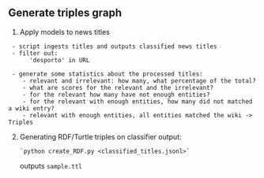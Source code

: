 ## Generate triples graph

   1. Apply models to news titles
 
     - script ingests titles and outputs classified news titles
     - filter out:
          'desporto' in URL
     
     - generate some statistics about the processed titles:
        - relevant and irrelevant: how many, what percentage of the total? 
        - what are scores for the relevant and the irrelevant?
        - for the relevant how many have not enough entities?
        - for the relevant with enough entities, how many did not matched a wiki entry?
        - relevant with enough entities, all entities matched the wiki -> Triples

   2. Generating RDF/Turtle triples on classifier output:
   
          `python create_RDF.py <classified_titles.jsonl>`
        
      outputs `sample.ttl`
  
 